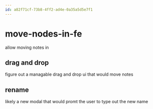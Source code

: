 ```yaml
---
id: a82f71cf-73b8-4ff2-ad4e-0a35a5d5e7f1
---
```


# move-nodes-in-fe

<rat graph />

allow moving notes in

## drag and drop

figure out a managable drag and drop ui that would move notes

## rename

likely a new modal that would promt the user to type out the new name

